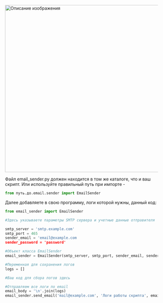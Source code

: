 
<img src="https://github.com/Esspiritus/email_sender/assets/164971431/fdee3f1b-191f-4fe8-bd84-ff0b1648704c" alt="Описание изображения" style="width: 700px; height: 550px;">

Файл email_sender.py должен находится в том же каталоге, что и ваш скрипт.
Или используйте правильный путь при импорте - 
```python
from путь.до.email.sender import EmailSender
```
Далее добавляете в свою программу, логи которой нужны, данный код:

```python
from email_sender import EmailSender

#Здесь указываете параметры SMTP сервера и учетные данные отправителя

smtp_server = 'smtp.example.com'
smtp_port = 465
sender_email = 'email@example.com
sender_password = 'password'

#Объект класса EmailSender
email_sender = EmailSender(smtp_server, smtp_port, sender_email, sender_password)

#Переменная для сохранения логов
logs = []

#Ваш код для сбора логов здесь

#Отправляем все логи по email
email_body = '\n'.join(logs)
email_sender.send_email('mail@example.com', 'Логи работы скрипта', email_body)
```
